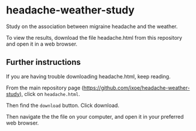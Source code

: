 # headache-weather-study
Study on the association between migraine headache and the weather.

To view the results, download the file headache.html from this repository and open it in a web browser.

## Further instructions

If you are having trouble downloading headache.html, keep reading.

From the main repository page (https://github.com/ixoe/headache-weather-study), click on `headache.html`. 

Then find the `download` button. Click download.

Then navigate the the file on your computer, and open it in your preferred web browser.

